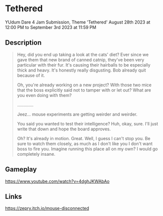 # Tethered
YUdum Dare 4 Jam Submission, Theme 'Tethered'
August 28th 2023 at 12:00 PM to September 3rd 2023 at 11:59 PM

## Description

>Hey, did you end up taking a look at the cats' diet? Ever since we gave them that new brand of canned catnip, they've been very particular with their fur. It's causing their hairballs to be especially thick and heavy. It's honestly really disgusting. Bob already quit because of it.
>
>Oh, you're already working on a new project? With those two mice that the boss explicitly said not to tamper with or let out? What are you even doing with them?
>
>.............
>
>Jeez... mouse experiments are getting weirder and weirder.
>
>You said you wanted to test their intelligence? Huh, okay, sure. I'll just write that down and hope the board approves.
>
>Oh? It's already in motion. Great. Well, I guess I can't stop you. Be sure to watch them closely, as much as I don't like you I don't want boss to fire you. Imagine running this place all on my own? I would go completely insane.

## Gameplay
https://www.youtube.com/watch?v=4dghJKWAbAo

## Links
https://zepry.itch.io/mouse-disconnected


